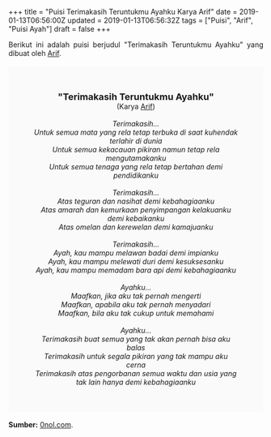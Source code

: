 +++
title = "Puisi Terimakasih Teruntukmu Ayahku Karya Arif"
date = 2019-01-13T06:56:00Z
updated = 2019-01-13T06:56:32Z
tags = ["Puisi", "Arif", "Puisi Ayah"]
draft = false
+++

<div dir="ltr" style="text-align: left;" trbidi="on"><div dir="ltr" style="text-align: left;" trbidi="on"><div dir="ltr" style="text-align: left;" trbidi="on"><div style="text-align: justify;">Berikut ini adalah puisi berjudul "Terimakasih Teruntukmu Ayahku" yang dibuat oleh <a href="https://www.0nol.com/" target="_blank">Arif</a>. </div><br /><div style="background: #FAFAFA; font-size: 14px; height: auto; margin: 0 auto; padding: 50px; text-align: center; width: auto;"><span style="font-size: 18px;"><b>"Terimakasih Teruntukmu Ayahku"</b></span><br />(Karya <a href="https://www.sekata.web.id/tags/arif" target="_blank">Arif</a>) <br /><br /><i>Terimakasih...<br />Untuk semua mata yang rela tetap terbuka di saat kuhendak terlahir di dunia<br />Untuk semua kekacauan pikiran namun tetap rela mengutamakanku<br />Untuk semua tenaga yang rela tetap bertahan demi pendidikanku<br /><br />Terimakasih...<br />Atas teguran dan nasihat demi kebahagiaanku<br />Atas amarah dan kemurkaan penyimpangan kelakuanku demi kebaikanku<br />Atas omelan dan kerewelan demi kamajuanku<br /><br />Terimakasih...<br />Ayah, kau mampu melawan badai demi impianku<br />Ayah, kau mampu melewati duri demi kesuksesanku<br />Ayah, kau mampu memadam bara api demi kebahagiaanku<br /><br />Ayahku...<br />Maafkan, jika aku tak pernah mengerti<br />Maafkan, apabila aku tak pernah menyadari<br />Maafkan, bila aku tak cukup untuk memahami<br /><br />Ayahku...<br />Terimakasih buat semua yang tak akan pernah bisa aku balas<br />Terimakasih untuk segala pikiran yang tak mampu aku cerna<br />Terimakasih atas pengorbanan semua waktu dan usia yang tak lain hanya demi kebahagiaanku</i> </div></div></div><br /><div style="text-align: justify;"><b>Sumber:</b> <a href="https://www.0nol.com/puisi-ayah.html">0nol.com</a>.</div></div>
